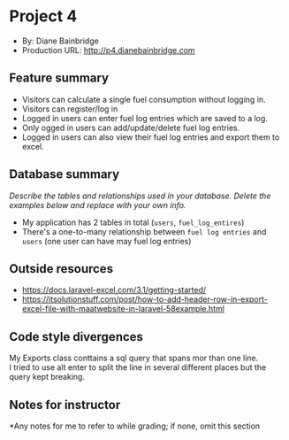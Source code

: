 # Project 4
+ By: Diane Bainbridge
+ Production URL: <http://p4.dianebainbridge.com>

## Feature summary
+ Visitors can calculate a single fuel consumption without logging in.
+ Visitors can register/log in
+ Logged in users can enter fuel log entries which are saved to a log.
+ Only ogged in users can add/update/delete fuel log entries.
+ Logged in users can also view their fuel log entries and export them to excel.
  
## Database summary
*Describe the tables and relationships used in your database. Delete the examples below and replace with your own info.*

+ My application has 2 tables in total (`users`, `fuel_log_entires`)
+ There's a one-to-many relationship between `fuel log entries` and `users` (one user can have may fuel log entries)

## Outside resources
+ https://docs.laravel-excel.com/3.1/getting-started/
+ https://itsolutionstuff.com/post/how-to-add-header-row-in-export-excel-file-with-maatwebsite-in-laravel-58example.html

## Code style divergences
My Exports class conttains a sql query that spans mor than one line.  
I tried to use alt enter to split the line in several different places but the query kept breaking.

## Notes for instructor
*Any notes for me to refer to while grading; if none, omit this section
